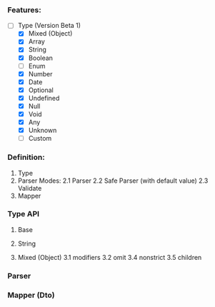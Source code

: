 ### Features:
 - [ ] Type (Version Beta 1)
   - [X] Mixed (Object)
   - [X] Array
   - [X] String
   - [X] Boolean
   - [ ] Enum
   - [X] Number
   - [X] Date
   - [X] Optional 
   - [X] Undefined
   - [X] Null
   - [X] Void
   - [X] Any
   - [X] Unknown
   - [ ] Custom
### Definition:
  1. Type
  2. Parser Modes:
    2.1 Parser
    2.2 Safe Parser (with default value)
    2.3 Validate
  3. Mapper
### Type API
  1. Base

  2. String

  3. Mixed (Object)
    3.1 modifiers
    3.2 omit
    3.4 nonstrict
    3.5 children
### Parser

### Mapper (Dto)
